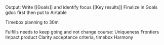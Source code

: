 Output: Write [[Goals]] and identify focus [[Key results]]
Finalize in Goals gdoc first then put to Airtable

Timebox planning to 30m

Fulfills needs to keep going and not change course:
Uniqueness Frontiers
Impact product
Clarity acceptance criteria, timebox
Harmony
